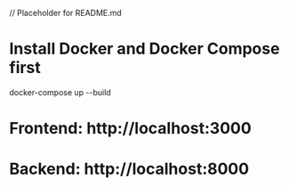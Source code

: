// Placeholder for README.md
# Install Docker and Docker Compose first
docker-compose up --build

# Frontend: http://localhost:3000
# Backend: http://localhost:8000
